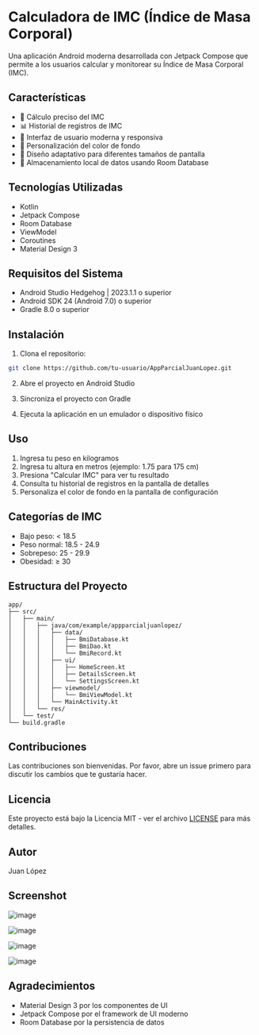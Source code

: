 # Calculadora de IMC (Índice de Masa Corporal)

Una aplicación Android moderna desarrollada con Jetpack Compose que permite a los usuarios calcular y monitorear su Índice de Masa Corporal (IMC).

## Características

- 🧮 Cálculo preciso del IMC
- 📊 Historial de registros de IMC
- 🎨 Interfaz de usuario moderna y responsiva
- 🌈 Personalización del color de fondo
- 📱 Diseño adaptativo para diferentes tamaños de pantalla
- 💾 Almacenamiento local de datos usando Room Database

## Tecnologías Utilizadas

- Kotlin
- Jetpack Compose
- Room Database
- ViewModel
- Coroutines
- Material Design 3

## Requisitos del Sistema

- Android Studio Hedgehog | 2023.1.1 o superior
- Android SDK 24 (Android 7.0) o superior
- Gradle 8.0 o superior

## Instalación

1. Clona el repositorio:
```bash
git clone https://github.com/tu-usuario/AppParcialJuanLopez.git
```

2. Abre el proyecto en Android Studio

3. Sincroniza el proyecto con Gradle

4. Ejecuta la aplicación en un emulador o dispositivo físico

## Uso

1. Ingresa tu peso en kilogramos
2. Ingresa tu altura en metros (ejemplo: 1.75 para 175 cm)
3. Presiona "Calcular IMC" para ver tu resultado
4. Consulta tu historial de registros en la pantalla de detalles
5. Personaliza el color de fondo en la pantalla de configuración

## Categorías de IMC

- Bajo peso: < 18.5
- Peso normal: 18.5 - 24.9
- Sobrepeso: 25 - 29.9
- Obesidad: ≥ 30

## Estructura del Proyecto

```
app/
├── src/
│   ├── main/
│   │   ├── java/com/example/appparcialjuanlopez/
│   │   │   ├── data/
│   │   │   │   ├── BmiDatabase.kt
│   │   │   │   ├── BmiDao.kt
│   │   │   │   └── BmiRecord.kt
│   │   │   ├── ui/
│   │   │   │   ├── HomeScreen.kt
│   │   │   │   ├── DetailsScreen.kt
│   │   │   │   └── SettingsScreen.kt
│   │   │   ├── viewmodel/
│   │   │   │   └── BmiViewModel.kt
│   │   │   └── MainActivity.kt
│   │   └── res/
│   └── test/
└── build.gradle
```

## Contribuciones

Las contribuciones son bienvenidas. Por favor, abre un issue primero para discutir los cambios que te gustaría hacer.

## Licencia

Este proyecto está bajo la Licencia MIT - ver el archivo [LICENSE](LICENSE) para más detalles.

## Autor

Juan López

## Screenshot

![image](https://github.com/user-attachments/assets/9b68f952-dd9b-4ae9-97c3-3b9eb1ad2c92)

![image](https://github.com/user-attachments/assets/32044c6b-10e0-4a39-8562-4489def8dc16)

![image](https://github.com/user-attachments/assets/6278be0f-130e-42f2-8b57-de6a10337c62)

![image](https://github.com/user-attachments/assets/d66b90c9-5225-4984-b458-5e05afc816fa)

## Agradecimientos

- Material Design 3 por los componentes de UI
- Jetpack Compose por el framework de UI moderno
- Room Database por la persistencia de datos 
